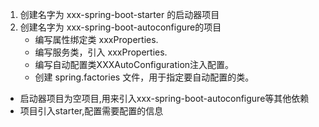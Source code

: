 1. 创建名字为 xxx-spring-boot-starter 的启动器项目
2. 创建名字为 xxx-spring-boot-autoconfigure的项目
    * 编写属性绑定类 xxxProperties.
    * 编写服务类，引入 xxxProperties.
    * 编写自动配置类XXXAutoConfiguration注入配置。
    * 创建 spring.factories 文件，用于指定要自动配置的类。

* 启动器项目为空项目,用来引入xxx-spring-boot-autoconfigure等其他依赖
* 项目引入starter,配置需要配置的信息
